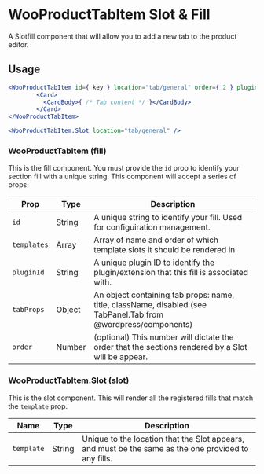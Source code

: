 # WooProductTabItem Slot & Fill

A Slotfill component that will allow you to add a new tab to the product editor.

## Usage

```jsx
<WooProductTabItem id={ key } location="tab/general" order={ 2 } pluginId="test-plugin" tabProps={ { title: 'New tab', name: 'new-tab' } } >
        <Card>
          <CardBody>{ /* Tab content */ }</CardBody>
        </Card>
</WooProductTabItem>

<WooProductTabItem.Slot location="tab/general" />
```

### WooProductTabItem (fill)

This is the fill component. You must provide the `id` prop to identify your section fill with a unique string. This component will accept a series of props:

| Prop        | Type   | Description                                                                                                    |
| ----------- | ------ | -------------------------------------------------------------------------------------------------------------- |
| `id`        | String | A unique string to identify your fill. Used for configuiration management.                                     |
| `templates` | Array  | Array of name and order of which template slots it should be rendered in                                       |
| `pluginId`  | String | A unique plugin ID to identify the plugin/extension that this fill is associated with.                         |
| `tabProps`  | Object | An object containing tab props: name, title, className, disabled (see TabPanel.Tab from @wordpress/components) |
| `order`     | Number | (optional) This number will dictate the order that the sections rendered by a Slot will be appear.             |

### WooProductTabItem.Slot (slot)

This is the slot component. This will render all the registered fills that match the `template` prop.

| Name       | Type   | Description                                                                                          |
| ---------- | ------ | ---------------------------------------------------------------------------------------------------- |
| `template` | String | Unique to the location that the Slot appears, and must be the same as the one provided to any fills. |
